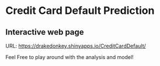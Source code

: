 # Credit Card Default Prediction

## Interactive web page

URL: 
https://drakedonkey.shinyapps.io/CreditCardDefault/

Feel Free to play around with the analysis and model!

